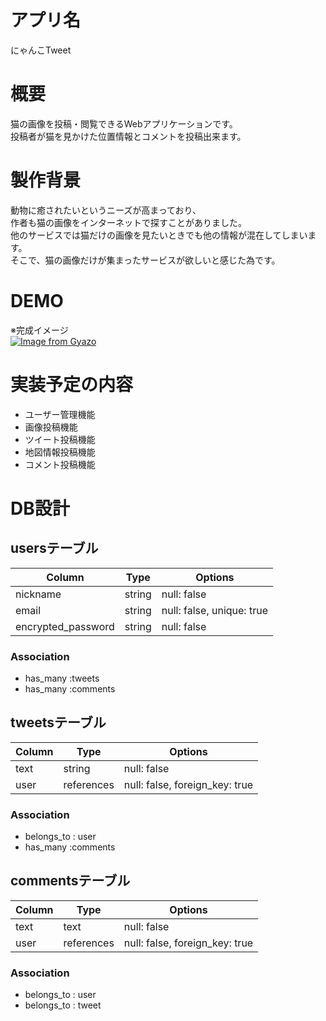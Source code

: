 # アプリ名
にゃんこTweet

# 概要
猫の画像を投稿・閲覧できるWebアプリケーションです。<br>
投稿者が猫を見かけた位置情報とコメントを投稿出来ます。

# 製作背景
動物に癒されたいというニーズが高まっており、<br>
作者も猫の画像をインターネットで探すことがありました。<br>
他のサービスでは猫だけの画像を見たいときでも他の情報が混在してしまいます。<br>
そこで、猫の画像だけが集まったサービスが欲しいと感じた為です。

# DEMO
※完成イメージ<br>
[![Image from Gyazo](https://i.gyazo.com/e115b10e5800dcb0078d222a8a3568fe.png)](https://gyazo.com/e115b10e5800dcb0078d222a8a3568fe)

# 実装予定の内容
- ユーザー管理機能
- 画像投稿機能
- ツイート投稿機能
- 地図情報投稿機能
- コメント投稿機能

# DB設計
## usersテーブル
| Column              | Type     | Options                        |
| ------              | -------- | ------------------------------ |
| nickname            | string   | null: false                    |
| email               | string   | null: false, unique: true      |
| encrypted_password  | string   | null: false                    |
### Association
- has_many :tweets
- has_many :comments

## tweetsテーブル
| Column              | Type       | Options                        |
| ------              | --------   | ------------------------------ |
| text                | string     | null: false                    |
| user                | references | null: false, foreign_key: true |
### Association
- belongs_to : user
- has_many :comments

## commentsテーブル
| Column              | Type       | Options                        |
| ------              | --------   | ------------------------------ |
| text                | text       | null: false                    |
| user                | references | null: false, foreign_key: true |
### Association
- belongs_to : user
- belongs_to : tweet